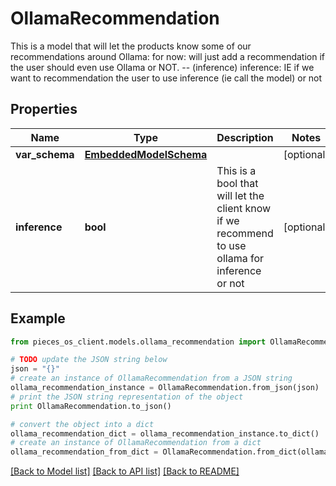 # OllamaRecommendation

This is a model that will let the products know some of our recommendations around Ollama:  for now: will just add a recommendation if the user should even use Ollama or NOT. -- (inference)  inference: IE if we want to recommendation the user to use inference (ie call the model) or not

## Properties
Name | Type | Description | Notes
------------ | ------------- | ------------- | -------------
**var_schema** | [**EmbeddedModelSchema**](EmbeddedModelSchema.md) |  | [optional] 
**inference** | **bool** | This is a bool that will let the client know if we recommend to use ollama for inference or not | [optional] 

## Example

```python
from pieces_os_client.models.ollama_recommendation import OllamaRecommendation

# TODO update the JSON string below
json = "{}"
# create an instance of OllamaRecommendation from a JSON string
ollama_recommendation_instance = OllamaRecommendation.from_json(json)
# print the JSON string representation of the object
print OllamaRecommendation.to_json()

# convert the object into a dict
ollama_recommendation_dict = ollama_recommendation_instance.to_dict()
# create an instance of OllamaRecommendation from a dict
ollama_recommendation_from_dict = OllamaRecommendation.from_dict(ollama_recommendation_dict)
```
[[Back to Model list]](../README.md#documentation-for-models) [[Back to API list]](../README.md#documentation-for-api-endpoints) [[Back to README]](../README.md)


